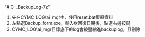 "# C-_BackupLog-7z" 

1. 先在CYMC_LOG\ai_mgr中，使用reset.bat復原資料
2. 左點選Backup_form.exe，輸入欲回復日期後，點選右邊按鍵
3. CYMC_LOG\ai_mgr目錄底下的log會被壓縮進backuplog，且刪除

